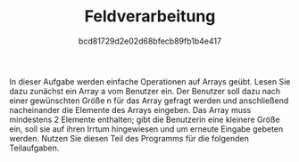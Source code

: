 ﻿---
title: Feldverarbeitung
author: bcd81729d2e02d68bfecb89fb1b4e417
isDraft: false
challenges:
- Feldverarbeitung1
- Feldverarbeitung2
- Feldverarbeitung3
category: Katas
hasPreviousChallengesCheck: false
state:
  difficultyRating: 62
  activity: -1206
learningFocus: 

---
In dieser Aufgabe werden einfache Operationen auf Arrays geübt. Lesen Sie dazu zunächst
ein Array a vom Benutzer ein. Der Benutzer soll dazu nach einer gewünschten Größe n
für das Array gefragt werden und anschließend nacheinander die Elemente des Arrays
eingeben. Das Array muss mindestens 2 Elemente enthalten; gibt die Benutzerin eine
kleinere Größe ein, soll sie auf ihren Irrtum hingewiesen und um erneute Eingabe gebeten
werden. Nutzen Sie diesen Teil des Programms für die folgenden Teilaufgaben.